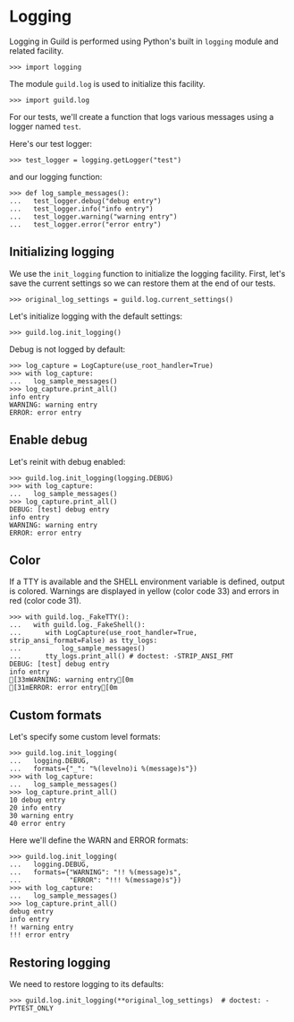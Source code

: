 # Logging

Logging in Guild is performed using Python's built in `logging` module
and related facility.

    >>> import logging

The module `guild.log` is used to initialize this facility.

    >>> import guild.log

For our tests, we'll create a function that logs various messages
using a logger named `test`.

Here's our test logger:

    >>> test_logger = logging.getLogger("test")

and our logging function:

    >>> def log_sample_messages():
    ...   test_logger.debug("debug entry")
    ...   test_logger.info("info entry")
    ...   test_logger.warning("warning entry")
    ...   test_logger.error("error entry")

## Initializing logging

We use the `init_logging` function to initialize the logging
facility. First, let's save the current settings so we can restore
them at the end of our tests.

    >>> original_log_settings = guild.log.current_settings()

Let's initialize logging with the default settings:

    >>> guild.log.init_logging()

Debug is not logged by default:

    >>> log_capture = LogCapture(use_root_handler=True)
    >>> with log_capture:
    ...   log_sample_messages()
    >>> log_capture.print_all()
    info entry
    WARNING: warning entry
    ERROR: error entry

## Enable debug

Let's reinit with debug enabled:

    >>> guild.log.init_logging(logging.DEBUG)
    >>> with log_capture:
    ...   log_sample_messages()
    >>> log_capture.print_all()
    DEBUG: [test] debug entry
    info entry
    WARNING: warning entry
    ERROR: error entry

## Color

If a TTY is available and the SHELL environment variable is defined,
output is colored. Warnings are displayed in yellow (color code 33)
and errors in red (color code 31).

    >>> with guild.log._FakeTTY():
    ...   with guild.log._FakeShell():
    ...      with LogCapture(use_root_handler=True, strip_ansi_format=False) as tty_logs:
    ...          log_sample_messages()
    ...      tty_logs.print_all() # doctest: -STRIP_ANSI_FMT
    DEBUG: [test] debug entry
    info entry
    [33mWARNING: warning entry[0m
    [31mERROR: error entry[0m

## Custom formats

Let's specify some custom level formats:

    >>> guild.log.init_logging(
    ...   logging.DEBUG,
    ...   formats={"_": "%(levelno)i %(message)s"})
    >>> with log_capture:
    ...   log_sample_messages()
    >>> log_capture.print_all()
    10 debug entry
    20 info entry
    30 warning entry
    40 error entry

Here we'll define the WARN and ERROR formats:

    >>> guild.log.init_logging(
    ...   logging.DEBUG,
    ...   formats={"WARNING": "!! %(message)s",
    ...            "ERROR": "!!! %(message)s"})
    >>> with log_capture:
    ...   log_sample_messages()
    >>> log_capture.print_all()
    debug entry
    info entry
    !! warning entry
    !!! error entry

## Restoring logging

We need to restore logging to its defaults:

    >>> guild.log.init_logging(**original_log_settings)  # doctest: -PYTEST_ONLY
